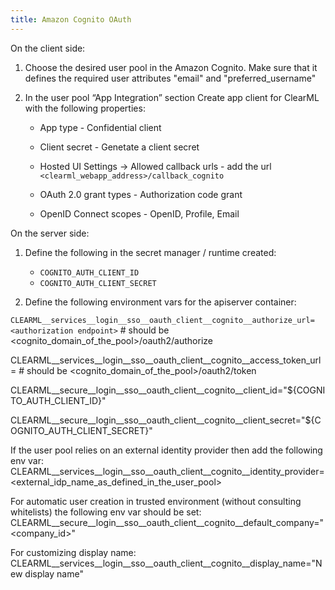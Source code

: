 ```yaml
---
title: Amazon Cognito OAuth
---
```


On the client side:

1. Choose the desired user pool in the Amazon Cognito. Make sure that it defines the required user attributes "email" 
   and "preferred_username"

1. In the user pool “App Integration” section Create app client for ClearML with the following properties:

   * App type - Confidential client

   * Client secret - Genetate a client secret

   * Hosted UI Settings → Allowed callback urls - add the url `<clearml_webapp_address>/callback_cognito`

   * OAuth 2.0 grant types - Authorization code grant

   * OpenID Connect scopes - OpenID, Profile, Email

On the server side:

1. Define the following in the secret manager / runtime created:  

   * `COGNITO_AUTH_CLIENT_ID`
   * `COGNITO_AUTH_CLIENT_SECRET`

1. Define the following environment vars for the apiserver container:


`CLEARML__services__login__sso__oauth_client__cognito__authorize_url=<authorization endpoint>`           # should be <cognito_domain_of_the_pool>/oauth2/authorize

CLEARML__services__login__sso__oauth_client__cognito__access_token_url=<token endpoint>  # should be <cognito_domain_of_the_pool>/oauth2/token

CLEARML__secure__login__sso__oauth_client__cognito__client_id="${COGNITO_AUTH_CLIENT_ID}"

CLEARML__secure__login__sso__oauth_client__cognito__client_secret="${COGNITO_AUTH_CLIENT_SECRET}"

If the user pool relies on an external identity provider then add the following env var:
CLEARML__services__login__sso__oauth_client__cognito__identity_provider=<external_idp_name_as_defined_in_the_user_pool>

For automatic user creation in trusted environment (without consulting whitelists) the following env var should be set:
CLEARML__secure__login__sso__oauth_client__cognito__default_company="<company_id>"

For customizing display name:
CLEARML__services__login__sso__oauth_client__cognito__display_name="New display name"